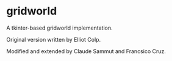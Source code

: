 gridworld
=========

A tkinter-based gridworld implementation.

Original version written by Elliot Colp.

Modified and extended by Claude Sammut and Francsico Cruz.
